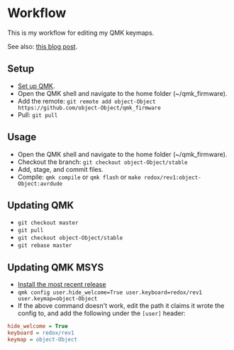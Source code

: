 # Workflow

This is my workflow for editing my QMK keymaps.

See also: [this blog post](https://erovia.github.io/posts/workflow/).

## Setup

* [Set up QMK](https://docs.qmk.fm/#/getting_started_build_tools).
* Open the QMK shell and navigate to the home folder (~/qmk_firmware).
* Add the remote: `git remote add object-Object https://github.com/object-Object/qmk_firmware`
* Pull: `git pull`

## Usage

* Open the QMK shell and navigate to the home folder (~/qmk_firmware).
* Checkout the branch: `git checkout object-Object/stable`
* Add, stage, and commit files.
* Compile: `qmk compile` or `qmk flash` or `make redox/rev1:object-Object:avrdude`

## Updating QMK

* `git checkout master`
* `git pull`
* `git checkout object-Object/stable`
* `git rebase master`

## Updating QMK MSYS

* [Install the most recent release](https://github.com/qmk/qmk_distro_msys/releases/latest)
* `qmk config user.hide_welcome=True user.keyboard=redox/rev1 user.keymap=object-Object`
* If the above command doesn't work, edit the path it claims it wrote the config to, and add the following under the `[user]` header:

```ini
hide_welcome = True
keyboard = redox/rev1
keymap = object-Object
```
